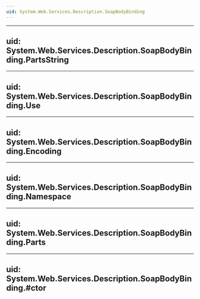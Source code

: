 ```yaml
---
uid: System.Web.Services.Description.SoapBodyBinding
---
```


---
uid: System.Web.Services.Description.SoapBodyBinding.PartsString
---

---
uid: System.Web.Services.Description.SoapBodyBinding.Use
---

---
uid: System.Web.Services.Description.SoapBodyBinding.Encoding
---

---
uid: System.Web.Services.Description.SoapBodyBinding.Namespace
---

---
uid: System.Web.Services.Description.SoapBodyBinding.Parts
---

---
uid: System.Web.Services.Description.SoapBodyBinding.#ctor
---
